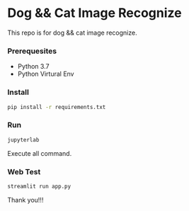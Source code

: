 # Dog && Cat Image Recognize

This repo is for dog && cat image recognize.


### Prerequesites
- Python 3.7
- Python Virtural Env

### Install

```bash
pip install -r requirements.txt
```

### Run

```bash
jupyterlab
```
Execute all command.


### Web Test

```bash
streamlit run app.py
```

Thank you!!!
